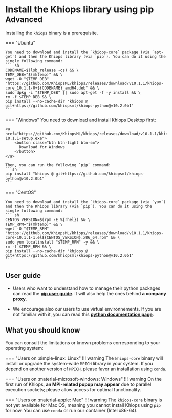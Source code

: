 # Install the Khiops library using pip <small>  Advanced </small> 

Installing the `khiops` binary is a prerequisite. 

=== "Ubuntu"
    
    You need to download and install the `khiops-core` package (via `apt-get`) and then the Khiops library (via `pip`). You can do it using the single following command:
    ``` sh
    CODENAME=$(lsb_release -cs) && \
    TEMP_DEB="$(mktemp)" && \
    wget -O "$TEMP_DEB" "https://github.com/KhiopsML/khiops/releases/download/v10.1.1/khiops-core_10.1.1-0+${CODENAME}_amd64.deb" && \
    sudo dpkg -i "$TEMP_DEB" || sudo apt-get -f -y install && \
    rm -f $TEMP_DEB && \
    pip install --no-cache-dir 'khiops @ git+https://github.com/khiopsml/khiops-python@v10.2.0b1'
    ```


=== "Windows"
    You need to download and install Khiops Desktop first:

    <a href="https://github.com/KhiopsML/khiops/releases/download/v10.1.1/khiops-10.1.1-setup.exe">
        <button class="btn btn-light btn-sm">
          Download for Windows
        </button>
    </a>

    Then, you can run the following `pip` command:
    ```sh
    pip install "khiops @ git+https://github.com/khiopsml/khiops-python@v10.2.0b1"
    ```

=== "CentOS"
    
    You need to download and install the `khiops-core` package (via `yum`) and then the Khiops library (via `pip`). You can do it using the single following command:
    ``` sh
    CENTOS_VERSION=$(rpm -E %{rhel}) && \
    TEMP_RPM="$(mktemp)" && \
    wget -O "$TEMP_RPM" "https://github.com/KhiopsML/khiops/releases/download/v10.1.1/khiops-core-10.1.1-1.el${CENTOS_VERSION}.x86_64.rpm" && \
    sudo yum localinstall "$TEMP_RPM" -y && \
    rm -f $TEMP_RPM && \
    pip install --no-cache-dir 'khiops @ git+https://github.com/khiopsml/khiops-python@v10.2.0b1'
    ```


## User guide

- Users who want to understand how to manage their python packages can read the  [**pip user guide**][pip-tuto]. It will also help the ones behind **a company proxy**.

[pip-tuto]: https://pip.pypa.io/en/stable/user_guide/

- We encourage also our users to use virtual environnements. If you are not familiar with it, you can read this [**python documentation page**][venv].

[venv]: https://docs.python.org/3/library/venv.html


## What you should know

You can consult the limitations or known problems corresponding to your operating system:

=== "Users on :simple-linux: Linux"
    !!! warning
        The `khiops-core` binary will install or upgrade the system-wide `MPICH` library in your system. If you depend on another version of `MPICH`, please favor an installation using `conda`.


=== "Users on :material-microsoft-windows: Windows"
    !!! warning 
        On the first run of Khiops, **an MPI-related popup may appear** due to parallel execution sockets; please allow access for optimal functionality.

=== "Users on :material-apple: Mac"
    !!! warning
        The `khiops-core` binary is not yet available for Mac OS, meaning you cannot install Khiops using `pip` for now. You can use `conda` or run our container (Intel x86-64).
